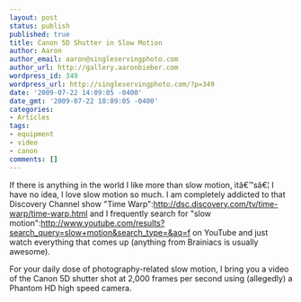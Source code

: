 ```yaml
---
layout: post
status: publish
published: true
title: Canon 5D Shutter in Slow Motion
author: Aaron
author_email: aaron@singleservingphoto.com
author_url: http://gallery.aaronbieber.com
wordpress_id: 349
wordpress_url: http://singleservingphoto.com/?p=349
date: '2009-07-22 14:09:05 -0400'
date_gmt: '2009-07-22 18:09:05 -0400'
categories:
- Articles
tags:
- equipment
- video
- canon
comments: []
---
```

If there is anything in the world I like more than slow motion,
itâ€™sâ€¦ I have no idea, I love slow motion so much. I am completely
addicted to that Discovery Channel show "Time
Warp":http://dsc.discovery.com/tv/time-warp/time-warp.html and I
frequently search for "slow
motion":http://www.youtube.com/results?search_query=slow+motion&search_type=&aq=f
on YouTube and just watch everything that comes up (anything from
Brainiacs is usually awesome).

For your daily dose of photography-related slow motion, I bring you a
video of the Canon 5D shutter shot at 2,000 frames per second using
(allegedly) a Phantom HD high speed camera.


